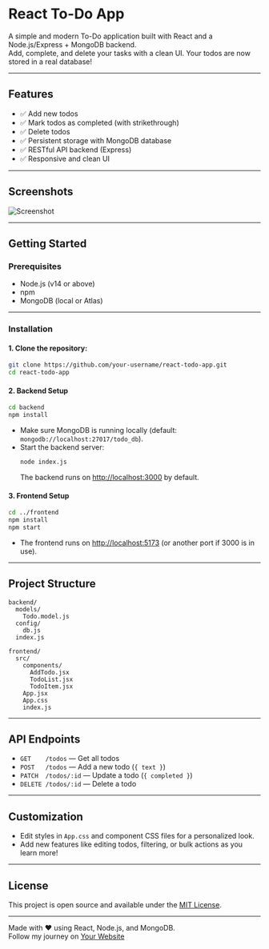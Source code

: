 # React To-Do App

A simple and modern To-Do application built with React and a Node.js/Express + MongoDB backend.  
Add, complete, and delete your tasks with a clean UI. Your todos are now stored in a real database!

---

## Features

- ✅ Add new todos
- ✅ Mark todos as completed (with strikethrough)
- ✅ Delete todos
- ✅ Persistent storage with MongoDB database
- ✅ RESTful API backend (Express)
- ✅ Responsive and clean UI

---

## Screenshots

![Screenshot](screenshot.png) <!-- Add your screenshot file if available -->

---

## Getting Started

### Prerequisites

- Node.js (v14 or above)
- npm
- MongoDB (local or Atlas)

---

### Installation

#### 1. **Clone the repository:**
```sh
git clone https://github.com/your-username/react-todo-app.git
cd react-todo-app
```

#### 2. **Backend Setup**
```sh
cd backend
npm install
```
- Make sure MongoDB is running locally (default: `mongodb://localhost:27017/todo_db`).
- Start the backend server:
  ```sh
  node index.js
  ```
  The backend runs on [http://localhost:3000](http://localhost:3000) by default.

#### 3. **Frontend Setup**
```sh
cd ../frontend
npm install
npm start
```
- The frontend runs on [http://localhost:5173](http://localhost:5173) (or another port if 3000 is in use).

---

## Project Structure

```
backend/
  models/
    Todo.model.js
  config/
    db.js
  index.js

frontend/
  src/
    components/
      AddTodo.jsx
      TodoList.jsx
      TodoItem.jsx
    App.jsx
    App.css
    index.js
```

---

## API Endpoints

- `GET    /todos`         — Get all todos
- `POST   /todos`         — Add a new todo (`{ text }`)
- `PATCH  /todos/:id`     — Update a todo (`{ completed }`)
- `DELETE /todos/:id`     — Delete a todo

---

## Customization

- Edit styles in `App.css` and component CSS files for a personalized look.
- Add new features like editing todos, filtering, or bulk actions as you learn more!

---

## License

This project is open source and available under the [MIT License](LICENSE).

---

Made with ❤️ using React, Node.js, and MongoDB.  
Follow my journey on [Your Website](https://your-website.com)
